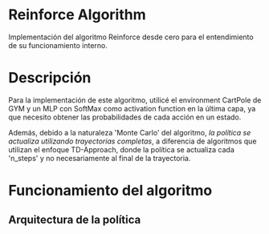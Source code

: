 # Reinforce Algorithm
Implementación del algoritmo Reinforce desde cero para el entendimiento de su funcionamiento interno.

# Descripción
Para la implementación de este algoritmo, utilicé el environment CartPole de GYM y un MLP con SoftMax como activation function en la última capa, ya que necesito obtener las probabilidades de cada acción en un estado.

Además, debido a la naturaleza 'Monte Carlo' del algoritmo, *la política se actualiza utilizando trayectorias completas*, a diferencia de algoritmos que utilizan el enfoque TD-Approach, donde la política se actualiza cada 'n_steps' y no necesariamente al final de la trayectoria.  

# Funcionamiento del algoritmo
## Arquitectura de la política 
